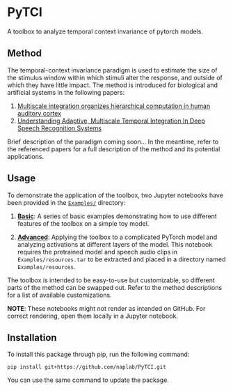 # PyTCI

A toolbox to analyze temporal context invariance of pytorch models.

## Method

The temporal-context invariance paradigm is used to estimate the size of the stimulus window within which stimuli alter the response, and outside of which they have little impact. The method is introduced for biological and artificial systems in the following papers:
1. <a href="https://www.biorxiv.org/content/10.1101/2020.09.30.321687v2">Multiscale integration organizes hierarchical computation in human auditory cortex</a><br/>
2. <a href="https://neurips.cc">Understanding Adaptive, Multiscale Temporal Integration In Deep Speech Recognition Systems</a>

Brief description of the paradigm coming soon... In the meantime, refer to the referenced papers for a full description of the method and its potential applications.

## Usage

To demonstrate the application of the toolbox, two Jupyter notebooks have been provided in the <a href="https://github.com/naplab/PyTCI/tree/main/Examples">`Examples/`</a> directory:

1. <a href="https://github.com/naplab/PyTCI/blob/main/Examples/Example-Toy.ipynb"><strong>Basic</strong></a>: A series of basic examples demonstrating how to use different features of the toolbox on a simple toy model.

2. <a href="https://github.com/naplab/PyTCI/blob/main/Examples/Example-DeepSpeech.ipynb"><strong>Advanced</strong></a>: Applying the toolbox to a complicated PyTorch model and analyzing activations at different layers of the model. This notebook requires the pretrained model and speech audio clips in `Examples/resources.tar` to be extracted and placed in a directory named `Examples/resources`.

The toolbox is intended to be easy-to-use but customizable, so different parts of the method can be swapped out. Refer to the method descriptions for a list of available customizations.

<strong>NOTE</strong>: These notebooks might not render as intended on GitHub. For correct rendering, open them locally in a Jupyter notebook.

## Installation

To install this package through pip, run the following command:

`pip install git+https://github.com/naplab/PyTCI.git`

You can use the same command to update the package.
